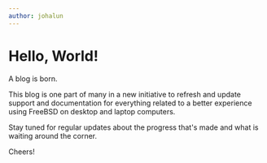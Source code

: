 ```yaml
---
author: johalun
---
```


# Hello, World!

A blog is born.

This blog is one part of many in a new initiative to refresh and update support and documentation for everything related to a better experience using FreeBSD on desktop and laptop computers. 

Stay tuned for regular updates about the progress that's made and what is waiting around the corner.

Cheers!
